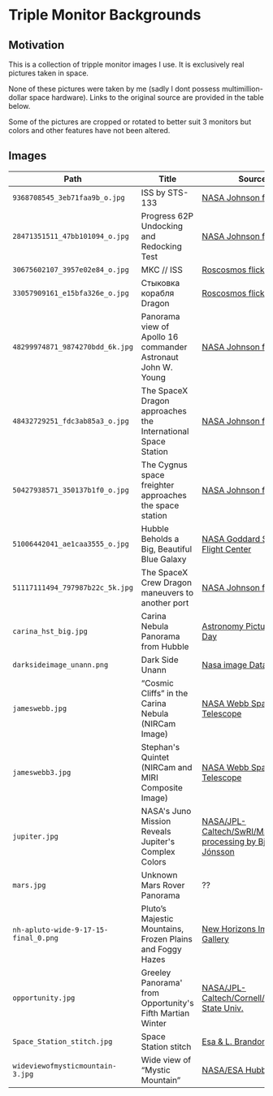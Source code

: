 
# Triple Monitor Backgrounds

## Motivation 

This is a collection of tripple monitor images I use. It is exclusively real pictures taken in space. 

None of these pictures were taken by me (sadly I dont possess multimillion-dollar space hardware). Links to the original source are provided in the table below.

Some of the pictures are cropped or rotated to better suit 3 monitors but colors and other features have not been altered.

## Images

| Path | Title | Source |
|--|--|--|
| `9368708545_3eb71faa9b_o.jpg` | ISS by STS-133 | [NASA Johnson flickr](https://www.flickr.com/photos/nasa2explore/9368708545) |
| `28471351511_47bb101094_o.jpg` | Progress 62P Undocking and Redocking Test  | [NASA Johnson flickr](https://www.flickr.com/photos/nasa2explore/28471351511) |
| `30675602107_3957e02e84_o.jpg` | МКС // ISS | [Roscosmos flickr](https://www.flickr.com/photos/roscosmos/30675602107) |
| `33057909161_e15bfa326e_o.jpg` | Стыковка корабля Dragon | [Roscosmos flickr](https://www.flickr.com/photos/roscosmos/33057909161/) |
| `48299974871_9874270bdd_6k.jpg` | Panorama view of Apollo 16 commander Astronaut John W. Young | [NASA Johnson flickr](https://www.flickr.com/photos/nasa2explore/48299974871) |
| `48432729251_fdc3ab85a3_o.jpg` | The SpaceX Dragon approaches the International Space Station | [NASA Johnson flickr](https://www.flickr.com/photos/nasa2explore/48432729251) |
| `50427938571_350137b1f0_o.jpg` | The Cygnus space freighter approaches the space station | [NASA Johnson flickr](https://www.flickr.com/photos/nasa2explore/50427938571/in/album-72157713159009527/) |
| `51006442041_ae1caa3555_o.jpg` | Hubble Beholds a Big, Beautiful Blue Galaxy | [NASA Goddard Space Flight Center](https://www.flickr.com/photos/gsfc/51006442041) |
| `51117111494_797987b22c_5k.jpg` | The SpaceX Crew Dragon maneuvers to another port | [NASA Johnson flickr](https://www.flickr.com/photos/nasa2explore/51117111494/) |
| `carina_hst_big.jpg` | Carina Nebula Panorama from Hubble | [Astronomy Picture of the Day](https://apod.nasa.gov/apod/ap190623.html) |
| `darksideimage_unann.png` | Dark Side Unann | [Nasa image Database](https://www.nasa.gov/sites/default/files/thumbnails/image/darksideimage_unann.png) |
| `jameswebb.jpg` | “Cosmic Cliffs” in the Carina Nebula (NIRCam Image) | [NASA Webb Space Telescope](https://webbtelescope.org/contents/media/images/2022/031/01G77PKB8NKR7S8Z6HBXMYATGJ?Type=Observations&itemsPerPage=100&page=1) |
| `jameswebb3.jpg` | Stephan's Quintet (NIRCam and MIRI Composite Image) | [NASA Webb Space Telescope](https://webbtelescope.org/contents/media/images/2022/034/01G7DA5ADA2WDSK1JJPQ0PTG4A?Type=Observations&itemsPerPage=100&page=1) |
| `jupiter.jpg` | NASA's Juno Mission Reveals Jupiter's Complex Colors | [NASA/JPL-Caltech/SwRI/MSSSImage processing by Björn Jónsson](https://www.jpl.nasa.gov/images/pia25018-nasas-juno-mission-reveals-jupiters-complex-colors) |
| `mars.jpg` | Unknown Mars Rover Panorama | ?? |
| `nh-apluto-wide-9-17-15-final_0.png` | Pluto’s Majestic Mountains, Frozen Plains and Foggy Hazes |  [New Horizons Image Gallery](https://www.nasa.gov/mission_pages/newhorizons/images/index.html)| 
| `opportunity.jpg` | Greeley Panorama' from Opportunity's Fifth Martian Winter | [NASA/JPL-Caltech/Cornell/Arizona State Univ.](https://www.jpl.nasa.gov/images/pia15689-greeley-panorama-from-opportunitys-fifth-martian-winter-false-color) |
| `Space_Station_stitch.jpg` | Space Station stitch | [Esa & L. Brandon-Cremer](https://www.esa.int/ESA_Multimedia/Images/2020/06/Space_Station_stitch) |
| `wideviewofmysticmountain-3.jpg` | Wide view of “Mystic Mountain” | [NASA/ESA Hubble](https://esahubble.org/images/heic1007c/) |
